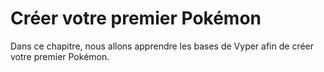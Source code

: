 <!-- Add translation for the following page: https://learn.vyperlang.org/#/1/introduction
Do NOT change the code below. The below code runs the code editor -->

# Créer votre premier Pokémon

Dans ce chapitre, nous allons apprendre les bases de Vyper afin de créer votre premier Pokémon.
